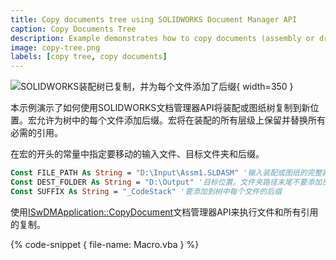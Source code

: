 ```yaml
---
title: Copy documents tree using SOLIDWORKS Document Manager API
caption: Copy Documents Tree
description: Example demonstrates how to copy documents (assembly or drawing) tree to a new location by adding the suffix to each file preserving the references using SOLIDWORKS Document Manager API
image: copy-tree.png
labels: [copy tree, copy documents]
---
```

![SOLIDWORKS装配树已复制，并为每个文件添加了后缀](copy-tree.png){ width=350 }

本示例演示了如何使用SOLIDWORKS文档管理器API将装配或图纸树复制到新位置。宏允许为树中的每个文件添加后缀。宏将在装配的所有层级上保留并替换所有必需的引用。

在宏的开头的常量中指定要移动的输入文件、目标文件夹和后缀。

~~~ vb
Const FILE_PATH As String = "D:\Input\Assm1.SLDASM" '输入装配或图纸的完整路径
Const DEST_FOLDER As String = "D:\Output" '目标位置。文件夹路径末尾不要添加反斜杠'\'
Const SUFFIX As String = "_CodeStack" '要添加到树中每个文件的后缀
~~~

使用[ISwDMApplication::CopyDocument](https://help.solidworks.com/2018/english/api/swdocmgrapi/solidworks.interop.swdocumentmgr~solidworks.interop.swdocumentmgr.iswdmapplication~copydocument.html)文档管理器API来执行文件和所有引用的复制。

{% code-snippet { file-name: Macro.vba } %}